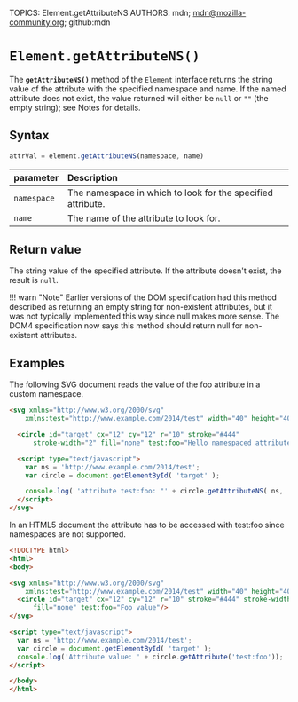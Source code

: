 TOPICS: Element.getAttributeNS
AUTHORS: mdn; mdn@mozilla-community.org; github:mdn

# `Element.getAttributeNS()`

The **`getAttributeNS()`** method of the `Element` interface returns the string value of the attribute
with the specified namespace and name. If the named attribute does not exist, the value returned will
either be `null` or `""` (the empty string); see Notes for details.

## Syntax

```javascript
attrVal = element.getAttributeNS(namespace, name)
```

| parameter | Description |
| :-- | :-- |
| `namespace` | The namespace in which to look for the specified attribute. |
| `name` | The name of the attribute to look for. |

## Return value

The string value of the specified attribute. If the attribute doesn't exist, the result is `null`.

!!! warn "Note"
    Earlier versions of the DOM specification had this method described as returning an empty
    string for non-existent attributes, but it was not typically implemented this way since null
    makes more sense. The DOM4 specification now says this method should return null for
    non-existent attributes.

## Examples

The following SVG document reads the value of the foo attribute in a custom namespace.

```html
<svg xmlns="http://www.w3.org/2000/svg"
    xmlns:test="http://www.example.com/2014/test" width="40" height="40">

  <circle id="target" cx="12" cy="12" r="10" stroke="#444"
      stroke-width="2" fill="none" test:foo="Hello namespaced attribute!"/>

  <script type="text/javascript">
    var ns = 'http://www.example.com/2014/test';
    var circle = document.getElementById( 'target' );

    console.log( 'attribute test:foo: "' + circle.getAttributeNS( ns, 'foo' ) + '"' );
  </script>
</svg>
```

In an HTML5 document the attribute has to be accessed with test:foo since namespaces are not supported.

```html
<!DOCTYPE html>
<html>
<body>

<svg xmlns="http://www.w3.org/2000/svg"
    xmlns:test="http://www.example.com/2014/test" width="40" height="40">
  <circle id="target" cx="12" cy="12" r="10" stroke="#444" stroke-width="2"
      fill="none" test:foo="Foo value"/>
</svg>

<script type="text/javascript">
  var ns = 'http://www.example.com/2014/test';
  var circle = document.getElementById( 'target' );
  console.log('Attribute value: ' + circle.getAttribute('test:foo'));
</script>

</body>
</html>
```
